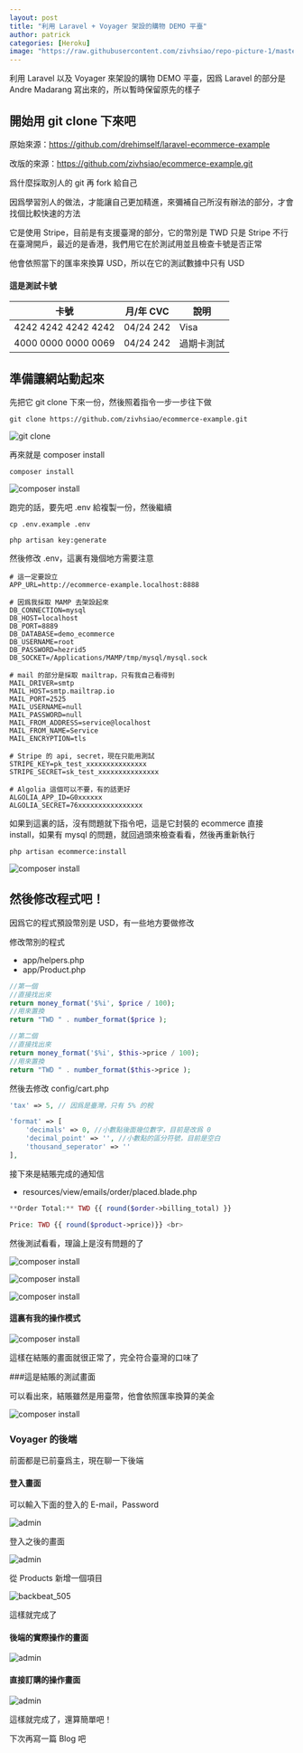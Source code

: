 ```yaml
---
layout: post
title: "利用 Laravel + Voyager 架設的購物 DEMO 平臺"
author: patrick
categories: [Heroku]
image: "https://raw.githubusercontent.com/zivhsiao/repo-picture-1/master/images/laravel_ecommerce/voyager_1.png"  
---
```


利用 Laravel 以及 Voyager 來架設的購物 DEMO 平臺，因爲 Laravel 的部分是 Andre Madarang 寫出來的，所以暫時保留原先的樣子

## 開始用 git clone 下來吧

原始來源：https://github.com/drehimself/laravel-ecommerce-example

改版的來源：https://github.com/zivhsiao/ecommerce-example.git

爲什麼採取別人的 git 再 fork 給自己

因爲學習別人的做法，才能讓自己更加精進，來彌補自己所沒有辦法的部分，才會找個比較快速的方法

它是使用 Stripe，目前是有支援臺灣的部分，它的幣別是 TWD
只是 Stripe 不行在臺灣開戶，最近的是香港，我們用它在於測試用並且檢查卡號是否正常

他會依照當下的匯率來換算 USD，所以在它的測試數據中只有 USD

#### 這是測試卡號
| 卡號 | 月/年 CVC | 說明 |
| --- | --- | --- |
| 4242 4242 4242 4242 | 04/24 242 | Visa |
| 4000 0000 0000 0069 | 04/24 242 | 過期卡測試 |


## 準備讓網站動起來

先把它 git clone 下來一份，然後照着指令一步一步往下做

```
git clone https://github.com/zivhsiao/ecommerce-example.git
```

![git clone](https://raw.githubusercontent.com/zivhsiao/repo-picture-1/master/images/laravel_ecommerce/git_clone.png)

再來就是 composer install

```
composer install
```

![composer install](https://raw.githubusercontent.com/zivhsiao/repo-picture-1/master/images/laravel_ecommerce/composer_install.png)


跑完的話，要先吧 .env 給複製一份，然後繼續


```
cp .env.example .env

php artisan key:generate
```


然後修改 .env，這裏有幾個地方需要注意

```
# 這一定要設立
APP_URL=http://ecommerce-example.localhost:8888

# 因爲我採取 MAMP 去架設起來
DB_CONNECTION=mysql
DB_HOST=localhost
DB_PORT=8889
DB_DATABASE=demo_ecommerce
DB_USERNAME=root
DB_PASSWORD=hezrid5
DB_SOCKET=/Applications/MAMP/tmp/mysql/mysql.sock

# mail 的部分是採取 mailtrap，只有我自己看得到
MAIL_DRIVER=smtp
MAIL_HOST=smtp.mailtrap.io
MAIL_PORT=2525
MAIL_USERNAME=null
MAIL_PASSWORD=null
MAIL_FROM_ADDRESS=service@localhost
MAIL_FROM_NAME=Service
MAIL_ENCRYPTION=tls

# Stripe 的 api, secret，現在只能用測試
STRIPE_KEY=pk_test_xxxxxxxxxxxxxxx
STRIPE_SECRET=sk_test_xxxxxxxxxxxxxxx

# Algolia 這個可以不要，有的話更好
ALGOLIA_APP_ID=G0xxxxxx
ALGOLIA_SECRET=76xxxxxxxxxxxxxxxx
```

如果到這裏的話，沒有問題就下指令吧，這是它封裝的 ecommerce 直接 install，如果有 mysql 的問題，就回過頭來檢查看看，然後再重新執行

```
php artisan ecommerce:install
```

![composer install](https://raw.githubusercontent.com/zivhsiao/repo-picture-1/master/images/laravel_ecommerce/php_artisan_ecommerce_install.png)

## 然後修改程式吧！

因爲它的程式預設幣別是 USD，有一些地方要做修改

修改幣別的程式
- app/helpers.php
- app/Product.php

```php
//第一個
//直接找出來
return money_format('$%i', $price / 100);
//用來置換
return "TWD " . number_format($price );

//第二個
//直接找出來
return money_format('$%i', $this->price / 100);
//用來置換
return "TWD " . number_format($this->price );
```

然後去修改 config/cart.php
```php
'tax' => 5, // 因爲是臺灣，只有 5% 的稅

'format' => [
    'decimals' => 0, //小數點後面幾位數字，目前是改爲 0
    'decimal_point' => '', //小數點的區分符號，目前是空白 
    'thousand_seperator' => ''
],
```

接下來是結賬完成的通知信
- resources/view/emails/order/placed.blade.php

```php
**Order Total:** TWD {{ round($order->billing_total) }}

Price: TWD {{ round($product->price)}} <br>
```

然後測試看看，理論上是沒有問題的了

![composer install](https://raw.githubusercontent.com/zivhsiao/repo-picture-1/master/images/laravel_ecommerce/web_index_01.png)

![composer install](https://raw.githubusercontent.com/zivhsiao/repo-picture-1/master/images/laravel_ecommerce/web_index_022.png)

![composer install](https://raw.githubusercontent.com/zivhsiao/repo-picture-1/master/images/laravel_ecommerce/web_index_03.png)

#### 這裏有我的操作模式

![composer install](https://raw.githubusercontent.com/zivhsiao/repo-picture-1/master/images/laravel_ecommerce/Laravel_Ecommerce_Backbeat_Go_810.gif)

這樣在結賬的畫面就很正常了，完全符合臺灣的口味了

###這是結賬的測試畫面

可以看出來，結賬雖然是用臺幣，他會依照匯率換算的美金

![composer install](https://raw.githubusercontent.com/zivhsiao/repo-picture-1/master/images/laravel_ecommerce/strip_dashboard.png)

### Voyager 的後端

前面都是已前臺爲主，現在聊一下後端

#### 登入畫面

可以輸入下面的登入的 E-mail，Password

![admin](https://raw.githubusercontent.com/zivhsiao/repo-picture-1/master/images/laravel_ecommerce/web_admin.png)

登入之後的畫面

![admin](https://raw.githubusercontent.com/zivhsiao/repo-picture-1/master/images/laravel_ecommerce/voyager_login.png)

從 Products 新增一個項目

![backbeat_505](https://raw.githubusercontent.com/zivhsiao/repo-picture-1/master/images/laravel_ecommerce/products_backbeat_505.png)

這樣就完成了

#### 後端的實際操作的畫面

![admin](https://raw.githubusercontent.com/zivhsiao/repo-picture-1/master/images/laravel_ecommerce/Admin-Voyager.gif)

#### 直接訂購的操作畫面

![admin](https://raw.githubusercontent.com/zivhsiao/repo-picture-1/master/images/laravel_ecommerce/Laravel-Ecommerce-Example.gif)

這樣就完成了，還算簡單吧！

下次再寫一篇 Blog 吧